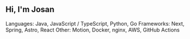 ## Hi, I'm Josan

Languages: Java, JavaScript / TypeScript, Python, Go
Frameworks: Next, Spring, Astro, React
Other: Motion, Docker, nginx, AWS, GitHub Actions
